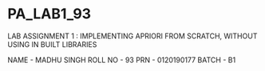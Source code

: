 # PA_LAB1_93

LAB ASSIGNMENT 1 : IMPLEMENTING APRIORI FROM SCRATCH, WITHOUT USING IN BUILT LIBRARIES

NAME - MADHU SINGH 
ROLL NO - 93 
PRN - 0120190177
BATCH - B1 
